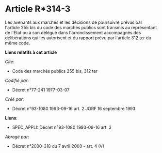 # Article R*314-3

Les avenants aux marchés et les décisions de poursuivre prévus par l'article 255 bis du code des marchés publics sont
transmis au représentant de l'Etat ou à son délégué dans l'arrondissement accompagnés des délibérations qui les autorisent et
du rapport prévu par l'article 312 ter du même code.

**Liens relatifs à cet article**

_Cite_:

  - Code des marchés publics 255 bis, 312 ter

_Codifié par_:

  - Décret n°77-241 1977-03-07

_Créé par_:

  - Décret n°93-1080 1993-09-16 art. 2 JORF 16 septembre 1993

**Liens**:

  - SPEC_APPLI: Décret n°93-1080 1993-09-16 art. 3

_Abrogé par_:

  - Décret n°2000-318 du 7 avril 2000 - art. 4 (V)

